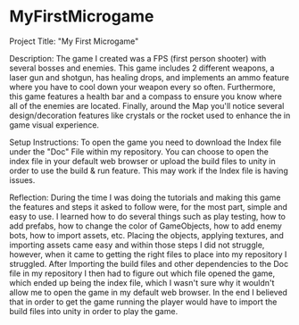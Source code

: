 # MyFirstMicrogame
Project Title: "My First Microgame" 

Description: The game I created was a FPS (first person shooter) with several bosses and enemies. This game includes 2 different weapons, a laser gun and shotgun, has healing drops, and implements an ammo feature where you have to cool down your weapon every so often. Furthermore, this game features a health bar and a compass to ensure you know where all of the enemies are located. Finally, around the Map you'll notice several design/decoration features like crystals or the rocket used to enhance the in game visual experience. 

Setup Instructions: To open the game you need to download the Index file under the "Doc" File within my repository. You can choose to open the index file in your default web browser or upload the build files to unity in order to use the build & run feature. This may work if the Index file is having issues.

Reflection: During the time I was doing the tutorials and making this game the features and steps it asked to follow were, for the most part, simple and easy to use. I learned how to do several things such as play testing, how to add prefabs, how to change the color of GameObjects, how to add enemy bots, how to import assets, etc. Placing the objects, applying textures, and importing assets came easy and within those steps I did not struggle, however, when it came to getting the right files to place into my repository I struggled. After Importing the build files and other dependencies to the Doc file in my repository I then had to figure out which file opened the game, which ended up being the index file, which I wasn't sure why it wouldn't allow me to open the game in my default web browser. In the end I believed that in order to get the game running the player would have to import the build files into unity in order to play the game.
